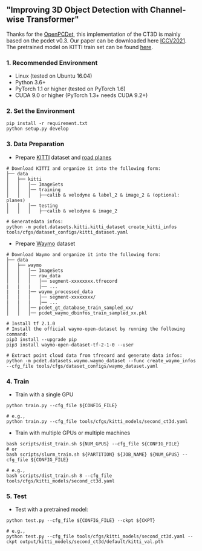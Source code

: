 ## "Improving 3D Object Detection with Channel-wise Transformer"

Thanks for the [OpenPCDet](https://github.com/open-mmlab/OpenPCDet), this implementation of the CT3D is mainly based on the pcdet v0.3. Our paper can be downloaded here [ICCV2021](https://arxiv.org/abs/2108.10723). The pretrained model on KITTI train set can be found [here](https://drive.google.com/file/d/1ZWybnLJIzN4d8QBtctRJHd03sW51nrJa/view?usp=sharing).

### 1. Recommended Environment

- Linux (tested on Ubuntu 16.04)
- Python 3.6+
- PyTorch 1.1 or higher (tested on PyTorch 1.6)
- CUDA 9.0 or higher (PyTorch 1.3+ needs CUDA 9.2+)

### 2. Set the Environment

```shell
pip install -r requirement.txt
python setup.py develop
```

### 3. Data Preparation

- Prepare [KITTI](http://www.cvlibs.net/datasets/kitti/eval_object.php?obj_benchmark=3d) dataset and [road planes](https://drive.google.com/file/d/1d5mq0RXRnvHPVeKx6Q612z0YRO1t2wAp/view?usp=sharing)

```shell
# Download KITTI and organize it into the following form:
├── data
│   ├── kitti
│   │   │── ImageSets
│   │   │── training
│   │   │   ├──calib & velodyne & label_2 & image_2 & (optional: planes)
│   │   │── testing
│   │   │   ├──calib & velodyne & image_2

# Generatedata infos:
python -m pcdet.datasets.kitti.kitti_dataset create_kitti_infos tools/cfgs/dataset_configs/kitti_dataset.yaml
```

- Prepare [Waymo](https://waymo.com/open/download/) dataset

```shell
# Download Waymo and organize it into the following form:
├── data
│   ├── waymo
│   │   │── ImageSets
│   │   │── raw_data
│   │   │   │── segment-xxxxxxxx.tfrecord
|   |   |   |── ...
|   |   |── waymo_processed_data
│   │   │   │── segment-xxxxxxxx/
|   |   |   |── ...
│   │   │── pcdet_gt_database_train_sampled_xx/
│   │   │── pcdet_waymo_dbinfos_train_sampled_xx.pkl

# Install tf 2.1.0
# Install the official waymo-open-dataset by running the following command:
pip3 install --upgrade pip
pip3 install waymo-open-dataset-tf-2-1-0 --user

# Extract point cloud data from tfrecord and generate data infos:
python -m pcdet.datasets.waymo.waymo_dataset --func create_waymo_infos --cfg_file tools/cfgs/dataset_configs/waymo_dataset.yaml
```

### 4. Train

- Train with a single GPU

```shell
python train.py --cfg_file ${CONFIG_FILE}

# e.g.,
python train.py --cfg_file tools/cfgs/kitti_models/second_ct3d.yaml
```

- Train with multiple GPUs or multiple machines

```shell
bash scripts/dist_train.sh ${NUM_GPUS} --cfg_file ${CONFIG_FILE}
# or 
bash scripts/slurm_train.sh ${PARTITION} ${JOB_NAME} ${NUM_GPUS} --cfg_file ${CONFIG_FILE}

# e.g.,
bash scripts/dist_train.sh 8 --cfg_file tools/cfgs/kitti_models/second_ct3d.yaml
```

### 5. Test

- Test with a pretrained model:

```shell
python test.py --cfg_file ${CONFIG_FILE} --ckpt ${CKPT}

# e.g., 
python test.py --cfg_file tools/cfgs/kitti_models/second_ct3d.yaml --ckpt output/kitti_models/second_ct3d/default/kitti_val.pth
```
